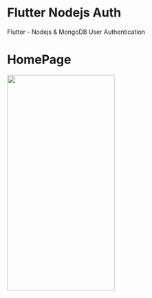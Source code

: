 # Flutter Nodejs Auth
Flutter - Nodejs &amp; MongoDB User Authentication

# HomePage

<img src="https://i.resmim.net/i/Screenshot_1620073633.png" height="500" width="250"/>
